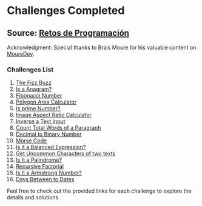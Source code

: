 # Challenges Completed

## Source: [Retos de Programación](https://retosdeprogramacion.com/ejercicios/)

Acknowledgment: Special thanks to Brais Moure for his valuable content on [MoureDev](https://www.youtube.com/c/MoureDev).

### Challenges List

1. [The Fizz Buzz](https://github.com/madescoces/code-challenges/tree/main/%231_fizzbuzz)
2. [Is a Anagram?](https://github.com/madescoces/code-challenges/tree/main/%232_anagrama)
3. [Fibonacci Number](https://github.com/madescoces/code-challenges/tree/main/%233_fibonacci)
4. [Polygon Area Calculator](https://github.com/madescoces/code-challenges/tree/main/%234_polygon_area)
5. [Is prime Number?](https://github.com/madescoces/code-challenges/tree/main/%235_primes)
6. [Image Aspect Ratio Calculator](https://github.com/madescoces/code-challenges/tree/main/%236_aspect_ratio)
7. [Inverse a Text Input](https://github.com/madescoces/code-challenges/tree/main/%237_string_inverse)
8. [Count Total Words of a Paragraph](https://github.com/madescoces/code-challenges/tree/main/%238_word_count)
9. [Decimal to Binary Number](https://github.com/madescoces/code-challenges/tree/main/%239_binary_decimal)
10. [Morse Code](https://github.com/madescoces/code-challenges/tree/main/%2310_morse_code)
11. [Is it a Balanced Expression?](https://github.com/madescoces/code-challenges/tree/main/%2311_balanced_expressions)
12. [Get Uncommon Characters of two texts](https://github.com/madescoces/code-challenges/tree/main/%2312_uncommon_characters)
13. [Is It a Palindrome?](https://github.com/madescoces/code-challenges/tree/main/%2313_palindrome)
14. [Recursive Factorial](https://github.com/madescoces/code-challenges/tree/main/%2314_recursive_factorial)
15. [Is It a Armstrong Number?](https://github.com/madescoces/code-challenges/tree/main/%2315_armstrong_number)
15. [Days Between to Dates](https://github.com/madescoces/code-challenges/tree/main/%2316_days_between)

Feel free to check out the provided links for each challenge to explore the details and solutions.